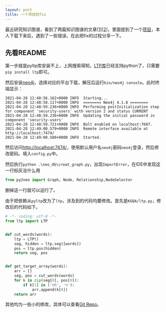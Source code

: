 ```yaml
---
layout: post
title: 一个项目的fix
---
```


最近研究知识图谱，看到了两篇知识图谱的文章[[1]](https://zhuanlan.zhihu.com/p/337115405)[[2]](https://zhuanlan.zhihu.com/p/360877984)，里面提到了一个[项目](https://github.com/chizhu/KGQA_HLM)，本人下载下来后，遇到了一些错误，在此把fix的过程分享一下。

## 先看README

第一步就是pyltp库安装不上，上网搜索得知，[LTP库](https://ltp.ai/docs/quickstart.html)已经支持python了，只需要`pip install ltp`即可。

然后安装[neo4j](https://neo4j.com/download-center/#community)，选择对应的平台下载，解压后运行`bin/neo4j console`。此时终端显示：

```shell
2021-04-28 12:48:56.162+0000 INFO  Starting...
2021-04-28 12:48:58.117+0000 INFO  ======== Neo4j 4.1.8 ========
2021-04-28 12:48:59.236+0000 INFO  Performing postInitialization step for component 'security-users' with version 2 and status CURRENT
2021-04-28 12:48:59.236+0000 INFO  Updating the initial password in component 'security-users'
2021-04-28 12:48:59.721+0000 INFO  Bolt enabled on localhost:7687.
2021-04-28 12:49:00.579+0000 INFO  Remote interface available at http://localhost:7474/
2021-04-28 12:49:00.580+0000 INFO  Started.
```

然后访问[http://localhost:7474/](http://localhost:7474/)，使用默认用户名`neo4j`密码`neo4j`登录，然后修改密码。填入`config.py`中。

然后执行`python .\neo_db\creat_graph.py`，出现`ImportError`，在IDE中发现这一行标灰没什么用

```python
from py2neo import Graph, Node, Relationship,NodeSelector
```

删掉这一行就可以运行了。

由于把依赖从`pyltp`改为了`ltp`，涉及到的代码均要修改。首先是`KGQA/ltp.py`，修改后的代码如下。

```python
# -*- coding: utf-8 -*-
from ltp import LTP


def cut_words(words):
    ltp = LTP()
    seg, hidden = ltp.seg([words])
    pos = ltp.pos(hidden)
    return seg, pos


def get_target_array(words):
    arr = []
    seg, pos = cut_words(words)
    for k in zip(seg[0], pos[0]):
        if k[1] in ('nh', 'n'):
            arr.append(k[0])
    return arr
```

其他均为一些小的修改，具体可以查看[Git Repo](https://github.com/soda92/KGQA-HLM)。
